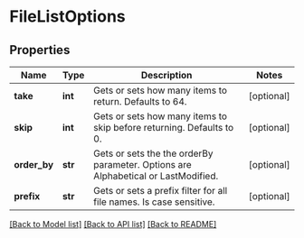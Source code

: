 # FileListOptions

## Properties
Name | Type | Description | Notes
------------ | ------------- | ------------- | -------------
**take** | **int** | Gets or sets how many items to return. Defaults to 64. | [optional] 
**skip** | **int** | Gets or sets how many items to skip before returning. Defaults to 0. | [optional] 
**order_by** | **str** | Gets or sets the the orderBy parameter. Options are Alphabetical or LastModified. | [optional] 
**prefix** | **str** | Gets or sets a prefix filter for all file names. Is case sensitive. | [optional] 

[[Back to Model list]](../README.md#documentation-for-models) [[Back to API list]](../README.md#documentation-for-api-endpoints) [[Back to README]](../README.md)


